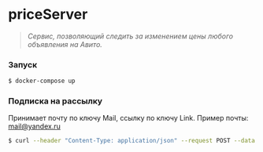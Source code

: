 # priceServer
> *Сервис, позволяющий следить за изменением цены любого объявления на Авито.* 

### Запуск
```bash
$ docker-compose up
```

### Подписка на рассылку
Принимает почту по ключу Mail, ссылку по ключу Link.
Пример почты: mail@yandex.ru
```bash
$ curl --header "Content-Type: application/json" --request POST --data '{"Mail":"mail@domain","Link":"https://www.avito.ru/link"}' http://localhost:9090/subscribe
```
